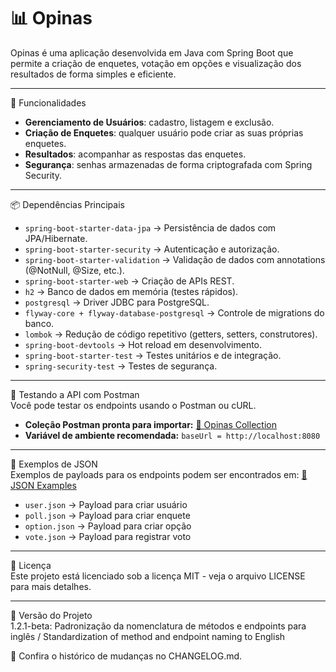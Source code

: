 # 📊 Opinas  
Opinas é uma aplicação desenvolvida em Java com Spring Boot que permite a criação de enquetes, votação em opções e visualização dos resultados de forma simples e eficiente.

---

🚀 Funcionalidades
- **Gerenciamento de Usuários**: cadastro, listagem e exclusão.
- **Criação de Enquetes**: qualquer usuário pode criar as suas próprias enquetes.
- **Resultados**: acompanhar as respostas das enquetes.
- **Segurança**: senhas armazenadas de forma criptografada com Spring Security.

---

📦 Dependências Principais
- `spring-boot-starter-data-jpa` → Persistência de dados com JPA/Hibernate.
- `spring-boot-starter-security` → Autenticação e autorização.
- `spring-boot-starter-validation` → Validação de dados com annotations (@NotNull, @Size, etc.).
- `spring-boot-starter-web` → Criação de APIs REST.
- `h2` → Banco de dados em memória (testes rápidos).
- `postgresql` → Driver JDBC para PostgreSQL.
- `flyway-core + flyway-database-postgresql` → Controle de migrations do banco.
- `lombok` → Redução de código repetitivo (getters, setters, construtores).
- `spring-boot-devtools` → Hot reload em desenvolvimento.
- `spring-boot-starter-test` → Testes unitários e de integração.
- `spring-security-test` → Testes de segurança.

---

🧪 Testando a API com Postman  
Você pode testar os endpoints usando o Postman ou cURL.
- **Coleção Postman pronta para importar:** [📂 Opinas Collection](docs/postman/Opinas.postman_collection.json)
- **Variável de ambiente recomendada:** `baseUrl = http://localhost:8080`

---

📝 Exemplos de JSON  
Exemplos de payloads para os endpoints podem ser encontrados em: [📄 JSON Examples](docs/json-examples/)

- `user.json` → Payload para criar usuário
- `poll.json` → Payload para criar enquete
- `option.json` → Payload para criar opção
- `vote.json` → Payload para registrar voto

---

📜 Licença  
Este projeto está licenciado sob a licença MIT - veja o arquivo LICENSE para mais detalhes.

---

📝 Versão do Projeto  
1.2.1-beta: Padronização da nomenclatura de métodos e endpoints para inglês / Standardization of method and endpoint naming to English

📌 Confira o histórico de mudanças no CHANGELOG.md.
